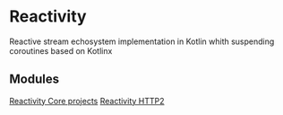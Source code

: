 # Reactivity

Reactive stream echosystem implementation in Kotlin whith suspending coroutines based on Kotlinx

## Modules

[Reactivity Core projects](core/README.md)
[Reactivity HTTP2](reactivity-http2/README.md)